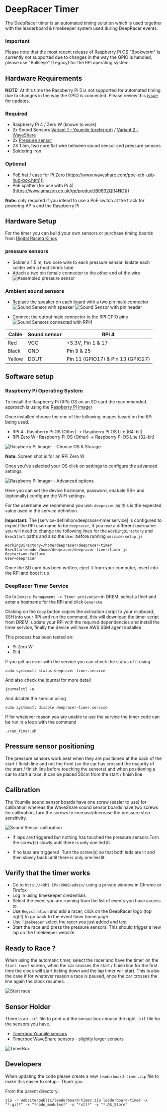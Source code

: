# DeepRacer Timer

The DeepRacer timer is an automated timing solution which is used together with the leaderboard & timekeeper system used during DeepRacer events.

### Important

Please note that the most recent release of Raspberry Pi OS "Bookworm" is currently not supported due to changes in the way the GPIO is handled, please use "Bullseye" (Legacy) for the RPi operating system.

## Hardware Requirements

**NOTE:** At this time the Raspberry Pi 5 is not supported for automated timing due to changes in the way the GPIO is connected. Please review this [issue](https://github.com/aws-solutions-library-samples/guidance-for-aws-deepracer-event-management/issues/14) for updates.

### Required

- Raspberry Pi 4 / Zero W (known to work)
- 2x Sound Sensors [Variant 1 - Youmile (preferred)](https://www.amazon.co.uk/Youmile-Sensitivity-Microphone-Detection-Arduino/dp/B07Q1BYDS7/ref=sr_1_1_sspa?crid=YZ2AA2SUOG67&keywords=sound+sensor&qid=1655970264&sprefix=sound+sensor%2Caps%2C84&sr=8-1-spons&psc=1&smid=A3BN2T8LLIRB5S&spLa=ZW5jcnlwdGVkUXVhbGlmaWVyPUExMU5PTFY5WTlKTk8wJmVuY3J5cHRlZElkPUEwODEwNzkzM1ZCVU42MDdJQTdVUSZlbmNyeXB0ZWRBZElkPUEwNzMzMTg2MzNISEdLSjhINDRHNCZ3aWRnZXROYW1lPXNwX2F0ZiZhY3Rpb249Y2xpY2tSZWRpcmVjdCZkb05vdExvZ0NsaWNrPXRydWU=) / [Variant 2 - WaveShare](https://www.waveshare.com/sound-sensor.htm)
- 2x [Pressure sensor](https://www.amazon.co.uk/gp/product/B07PM5PTPQ)
- 2X 1.5m, two core flat wire between sound sensor and pressure sensors
- Soldering iron

### Optional

- PoE hat / case for Pi Zero [https://www.waveshare.com/poe-eth-usb-hub-box.htm]()
- PoE splitter (for use with Pi 4) [https://www.amazon.co.uk/gp/product/B0832QR4NG]()

**Note:** only required if you intend to use a PoE switch at the track for powering AP's and the Raspberry Pi

## Hardware Setup

For the timer you can build your own sensors or purchase timing boards from [Digital Racing Kings](https://digitalracingkings.com/)

### pressure sensors

- Solder a 1.5 m, two core wire to each pressure sensor. Isolate each solder with a heat shrink tube
- Attach a two pin female connector to the other end of the wire
  ![Assembled pressure sensor](./docs/images/pressure_sensor_assembled.jpg)

### Ambient sound sensors

- Replace the speaker on each board with a two pin male connector
  ![Sound Sensor with speaker](./docs/images/sound_sensor_with_speaker.jpg)
  ![Sound Sensor with pin header](./docs/images/sound_sensor_with_pin_header.jpg)

- Connect the output male connector to the RPI GPIO pins
  ![Sound Sensors connected with RPI4](./docs/images/sound_sensors_connected_to_rpi4.jpg)

| Cable  | Sound sensor | RPI 4                             |
| ------ | ------------ | --------------------------------- |
| Red    | VCC          | +3.3V, Pin 1 & 17                 |
| Black  | GND          | Pin 9 & 25                        |
| Yellow | DOUT         | Pin 11 (GPIO17) & Pin 13 (GPIO27) |

## Software setup

### Raspberry Pi Operating System

To install the Raspberry Pi (RPi) OS on an SD card the recommended approach is using the [Raspberry Pi Imager](https://www.raspberrypi.com/software/)

Once installed choose the one of the following images based on the RPi being used.

- RPi 4 : Raspberry Pi OS (Other) -> Raspberry Pi OS Lite (64-bit)
- RPi Zero W : Raspberry Pi OS (Other) -> Raspberry Pi OS Lite (32-bit)

![Raspberry Pi Imager - Choose OS & Storage](./docs/images/pi_imager_os.png)

**Note:** Screen shot is for an RPi Zero W

Once you've selected your OS click on settings to configure the advanced settings.

![Raspberry Pi Imager - Advanced options](./docs/images/pi_imager_advanced.png)

Here you can set the device hostname, password, enabale SSH and (optionally) configure the WiFi settings.

For the username we recommend you use: `deepracer` as this is the expected value used in the service definition.

**Important:** The [service-definition/deepracer-timer.service] is configured to expect the RPi username to be `deepracer`, if you use a different username you will need to change the following lines for the `WorkingDirectory` and `ExecStart` paths and also the `User` before running `service-setup.js`

```
WorkingDirectory=/home/deepracer/deepracer-timer
ExecStart=node /home/deepracer/deepracer-timer/timer.js
Restart=on-failure
User=deepracer
```

Once the SD card has been written, eject it from your computer, insert into the RPi and boot it up.

### DeepRacer Timer Service

Go to `Device Management -> Timer activation` in DREM, select a fleet and enter a hostname for the RPi and click `Generate`

Clicking on the `Copy` button copies the activation script to your clipboard, SSH into your RPi and run the command, this will download the timer script from DREM, update your RPi with the required dependencies and install the timer service, finally the device will have AWS SSM agent installed.

This process has been tested on:

- Pi Zero W
- Pi 4

If you get an error with the service you can check the status of it using

    sudo systemctl status deepracer-timer.service

And also check the journal for more detail

    journalctl -e

And disable the service using

    sudo systemctl disable deepracer-timer.service

If for whatever reason you are unable to use the service the timer code can be run in a loop with the command

    ./run_timer.sh

## Pressure sensor positioning

The pressure sensors work best when they are positioned at the back of the start / finish line and not the front (so the car has crossed the majority of the start / finish line before touching the sensors) and when positioning a car to start a race, it can be placed 50cm from the start / finish line.

## Calibration

The Youmile sound sensor boards have one screw (easier to use) for calibration whereas the WaveShare sound sensor boards have two screws for calibration, turn the screws to increase/decrease the pressure strip sensitivity.

![Sound Sensor calibration](./docs/images/sound_sensor_calibration.jpg)

- If laps are triggered but nothing has touched the pressure sensors.Turn the screw(s) slowly until there is only one led lit.

- If no laps are triggered. Turn the screw(s) so that both leds are lit and then slowly back until there is only one led lit.

## Verify that the timer works

- Go to `http://<RPI IP>:8080/admin/` using a private window in Chrome or Firefox
- Log in using timekeeper credentials
- Select the event you are running from the list of events you have access to
- Use `Registration` and add a racer, click on the DeepRacer logo (top right) to go back to the event timer home page
- Use `Timekeeper` select the racer you just added and test
- Start the race and press the pressure sensors. This should trigger a new lap on the timekeeper website

## Ready to Race ?

When using the automatic timer, select the racer and have the timer on the `Start race?` screen, when the car crosses the start / finish line for the first time the clock will start ticking down and the lap timer will start. This is also the case if for whatever reason a race is paused, once the car crosses the line again the clock resumes.

![Start race](./docs/images/timer.png)

## Sensor Holder

There is an `.stl` file to print out the sensor box choose the right `.stl` file for the sensors you have.

- [Timerbox Youmile sensors](./stl/timerbox_youmile.stl)
- [Timerbox WaveShare sensors](./stl/timerbox_waveshare.stl) - slightly larger sensors

![TimerBox](./docs/images/timerbox.png)

## Developers

When updating the code please create a new `leaderboard-timer.zip` file to make this easier to setup - Thank you.

From the parent directory:

```
zip -r website/public/leaderboard-timer.zip leaderboard-timer -x "*.git*" -x "*node_modules*" -x "*stl*" -x "*.DS_Store"
```
